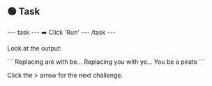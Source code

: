 <h2 class="c-project-heading--task">🟢 Task</h2>
--- task ---
➡️ Click 'Run' 
--- /task ---

Look at the output:

<div class="c-project-output">
```
Replacing are with be...
Replacing you with ye...
You be a pirate
```
</div>

Click the > arrow for the next challenge.


